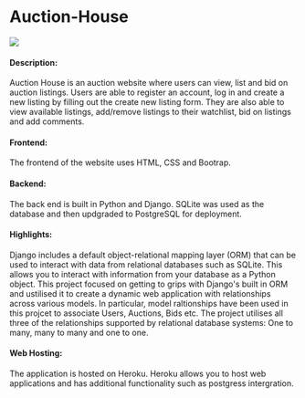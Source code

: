 # Auction-House

[![](static/commerce.gif)](https://youtu.be/xaxw24ivhcg)

#### Description:
Auction House is an auction website where users can view, list and bid on auction listings. Users are able to register an account, log in and create a new listing by filling out the create new listing form. They are also able to view available listings, add/remove listings to their watchlist, bid on listings and add comments.

#### Frontend:
The frontend of the website uses HTML, CSS and Bootrap.

#### Backend:
The back end is built in Python and Django. SQLite was used as the database and then updgraded to PostgreSQL for deployment. 

#### Highlights:

Django includes a default object-relational mapping layer (ORM) that can be used to interact with data from relational databases such as SQLite. 
This allows you to interact with information from your database as a Python object. This project focused on getting to grips with Django's built in ORM and ustilised it to create a dynamic web application with relationships across various models. In particular, model raltionships have been used in this projcet to associate Users, Auctions, Bids etc. The project utilises all three of the relationships supported by relational database systems: One to many, many to many and one to one. 

#### Web Hosting:

The application is hosted on Heroku. Heroku allows you to host web applications and has additional functionality such as postgress intergration. 

